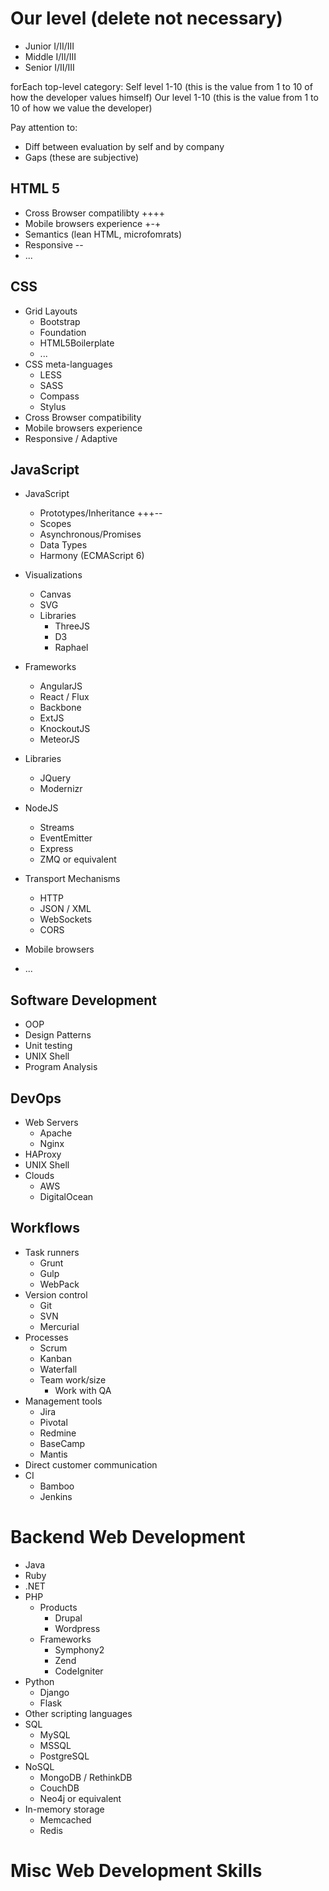 # Our level (delete not necessary) #
  * Junior I/II/III
  * Middle I/II/III
  * Senior I/II/III

forEach top-level category: 
Self level 1-10 (this is the value from 1 to 10 of how the developer values himself)
Our level 1-10 (this is the value from 1 to 10 of how we value the developer)

Pay attention to:
  * Diff between evaluation by self and by company
  * Gaps (these are subjective)

## HTML 5 ##

  * Cross Browser compatilibty ++++
  * Mobile browsers experience +-+
  * Semantics (lean HTML, microfomrats)
  * Responsive --
  * ...  

## CSS ##

  * Grid Layouts
    * Bootstrap
    * Foundation
    * HTML5Boilerplate
    * ...
  * CSS meta-languages
    * LESS
    * SASS
    * Compass
    * Stylus
  * Cross Browser compatibility
  * Mobile browsers experience
  * Responsive / Adaptive 

## JavaScript ##

  * JavaScript
    * Prototypes/Inheritance +++--
    * Scopes
    * Asynchronous/Promises
    * Data Types
    * Harmony (ECMAScript 6)
  
  * Visualizations
    * Canvas
    * SVG
    * Libraries
      * ThreeJS
      * D3
      * Raphael

  * Frameworks
    * AngularJS
    * React / Flux
    * Backbone
    * ExtJS
    * KnockoutJS
    * MeteorJS
  
  * Libraries
    * JQuery
    * Modernizr
  
  * NodeJS
    * Streams
    * EventEmitter
    * Express
    * ZMQ or equivalent
  
  * Transport Mechanisms
    * HTTP
    * JSON / XML
    * WebSockets
    * CORS
  
  * Mobile browsers
  * ...  

## Software Development ##

  * OOP
  * Design Patterns
  * Unit testing
  * UNIX Shell
  * Program Analysis

## DevOps ##

  * Web Servers
    * Apache
    * Nginx
  * HAProxy
  * UNIX Shell
  * Clouds
    * AWS
    * DigitalOcean
    
## Workflows ##

  * Task runners
    * Grunt
    * Gulp
    * WebPack
  * Version control
    * Git
    * SVN
    * Mercurial
  * Processes
    * Scrum
    * Kanban
    * Waterfall
    * Team work/size
      * Work with QA
  * Management tools
    * Jira
    * Pivotal
    * Redmine
    * BaseCamp
    * Mantis
  * Direct customer communication
  * CI
    * Bamboo
    * Jenkins

# Backend Web Development #

  * Java
  * Ruby
  * .NET
  * PHP
    * Products
      * Drupal
      * Wordpress
    * Frameworks
      * Symphony2
      * Zend
      * CodeIgniter
  * Python
    * Django
    * Flask
  * Other scripting languages
  * SQL
    * MySQL
    * MSSQL
    * PostgreSQL
  * NoSQL
    * MongoDB / RethinkDB
    * CouchDB
    * Neo4j or equivalent 
  * In-memory storage
    * Memcached
    * Redis

# Misc Web Development Skills #